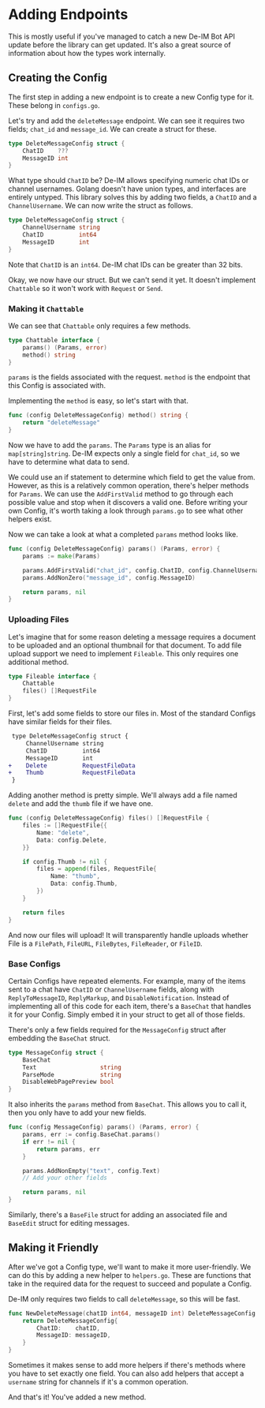 # Adding Endpoints

This is mostly useful if you've managed to catch a new De-IM Bot API update
before the library can get updated. It's also a great source of information
about how the types work internally.

## Creating the Config

The first step in adding a new endpoint is to create a new Config type for it.
These belong in `configs.go`.

Let's try and add the `deleteMessage` endpoint. We can see it requires two
fields; `chat_id` and `message_id`. We can create a struct for these.

```go
type DeleteMessageConfig struct {
	ChatID    ???
	MessageID int
}
```

What type should `ChatID` be? De-IM allows specifying numeric chat IDs or
channel usernames. Golang doesn't have union types, and interfaces are entirely
untyped. This library solves this by adding two fields, a `ChatID` and a
`ChannelUsername`. We can now write the struct as follows.

```go
type DeleteMessageConfig struct {
	ChannelUsername string
	ChatID          int64
	MessageID       int
}
```

Note that `ChatID` is an `int64`. De-IM chat IDs can be greater than 32 bits.

Okay, we now have our struct. But we can't send it yet. It doesn't implement
`Chattable` so it won't work with `Request` or `Send`.

### Making it `Chattable`

We can see that `Chattable` only requires a few methods.

```go
type Chattable interface {
	params() (Params, error)
	method() string
}
```

`params` is the fields associated with the request. `method` is the endpoint
that this Config is associated with.

Implementing the `method` is easy, so let's start with that.

```go
func (config DeleteMessageConfig) method() string {
	return "deleteMessage"
}
```

Now we have to add the `params`. The `Params` type is an alias for
`map[string]string`. De-IM expects only a single field for `chat_id`, so we
have to determine what data to send.

We could use an if statement to determine which field to get the value from.
However, as this is a relatively common operation, there's helper methods for
`Params`. We can use the `AddFirstValid` method to go through each possible
value and stop when it discovers a valid one. Before writing your own Config,
it's worth taking a look through `params.go` to see what other helpers exist.

Now we can take a look at what a completed `params` method looks like.

```go
func (config DeleteMessageConfig) params() (Params, error) {
	params := make(Params)

	params.AddFirstValid("chat_id", config.ChatID, config.ChannelUsername)
	params.AddNonZero("message_id", config.MessageID)

	return params, nil
}
```

### Uploading Files

Let's imagine that for some reason deleting a message requires a document to be
uploaded and an optional thumbnail for that document. To add file upload
support we need to implement `Fileable`. This only requires one additional
method.

```go
type Fileable interface {
	Chattable
	files() []RequestFile
}
```

First, let's add some fields to store our files in. Most of the standard Configs
have similar fields for their files.

```diff
 type DeleteMessageConfig struct {
     ChannelUsername string
     ChatID          int64
     MessageID       int
+    Delete          RequestFileData
+    Thumb           RequestFileData
 }
```

Adding another method is pretty simple. We'll always add a file named `delete`
and add the `thumb` file if we have one.

```go
func (config DeleteMessageConfig) files() []RequestFile {
	files := []RequestFile{{
		Name: "delete",
		Data: config.Delete,
	}}

	if config.Thumb != nil {
		files = append(files, RequestFile{
			Name: "thumb",
			Data: config.Thumb,
		})
	}

	return files
}
```

And now our files will upload! It will transparently handle uploads whether File
is a `FilePath`, `FileURL`, `FileBytes`, `FileReader`, or `FileID`.

### Base Configs

Certain Configs have repeated elements. For example, many of the items sent to a
chat have `ChatID` or `ChannelUsername` fields, along with `ReplyToMessageID`,
`ReplyMarkup`, and `DisableNotification`. Instead of implementing all of this
code for each item, there's a `BaseChat` that handles it for your Config.
Simply embed it in your struct to get all of those fields.

There's only a few fields required for the `MessageConfig` struct after
embedding the `BaseChat` struct.

```go
type MessageConfig struct {
	BaseChat
	Text                  string
	ParseMode             string
	DisableWebPagePreview bool
}
```

It also inherits the `params` method from `BaseChat`. This allows you to call
it, then you only have to add your new fields.

```go
func (config MessageConfig) params() (Params, error) {
	params, err := config.BaseChat.params()
	if err != nil {
		return params, err
	}

	params.AddNonEmpty("text", config.Text)
	// Add your other fields

	return params, nil
}
```

Similarly, there's a `BaseFile` struct for adding an associated file and
`BaseEdit` struct for editing messages.

## Making it Friendly

After we've got a Config type, we'll want to make it more user-friendly. We can
do this by adding a new helper to `helpers.go`. These are functions that take
in the required data for the request to succeed and populate a Config.

De-IM only requires two fields to call `deleteMessage`, so this will be fast.

```go
func NewDeleteMessage(chatID int64, messageID int) DeleteMessageConfig {
	return DeleteMessageConfig{
		ChatID:    chatID,
		MessageID: messageID,
	}
}
```

Sometimes it makes sense to add more helpers if there's methods where you have
to set exactly one field. You can also add helpers that accept a `username`
string for channels if it's a common operation.

And that's it! You've added a new method.
